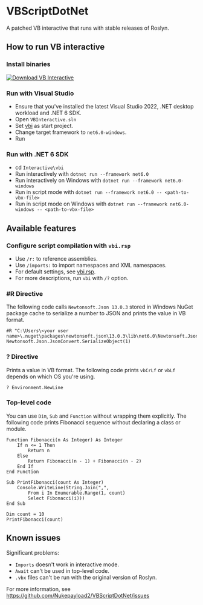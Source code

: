 # VBScriptDotNet
A patched VB interactive that runs with stable releases of Roslyn.

## How to run VB interactive
### Install binaries
<a href="ms-windows-store://pdp/?ProductId=9N210C9TDZ95&mode=mini">
   <img src="https://get.microsoft.com/images/en-us%20dark.svg" alt="Download VB Interactive" />
</a>

### Run with Visual Studio
- Ensure that you've installed the latest Visual Studio 2022, .NET desktop workload and .NET 6 SDK.
- Open `VBInteractive.sln`
- Set [vbi](Interactive\vbi\vbi.vbproj) as start project.
- Change target framework to `net6.0-windows`.
- Run

### Run with .NET 6 SDK
- cd `Interactive\vbi`
- Run interactively with `dotnet run --framework net6.0`
- Run interactively on Windows with `dotnet run --framework net6.0-windows`
- Run in script mode with `dotnet run --framework net6.0 -- <path-to-vbx-file>`
- Run in script mode on Windows with `dotnet run --framework net6.0-windows -- <path-to-vbx-file>`

## Available features

### Configure script compilation with `vbi.rsp`
- Use `/r:` to reference assemblies.
- Use `/imports:` to import namespaces and XML namespaces.
- For default settings, see [vbi.rsp](Interactive\vbi\vbi.coreclr.rsp).
- For more descriptions, run `vbi` with `/?` option.

### #R Directive
The following code calls `Newtonsoft.Json 13.0.3` stored in Windows NuGet package cache to serialize a number to JSON and prints the value in VB format.
```vbnet
#R "C:\Users\<your user name>\.nuget\packages\newtonsoft.json\13.0.3\lib\net6.0\Newtonsoft.Json.dll"
Newtonsoft.Json.JsonConvert.SerializeObject(1)
```

### ? Directive
Prints a value in VB format.
The following code prints `vbCrLf` or `vbLf` depends on which OS you're using.
```vbnet
? Environment.NewLine
```

### Top-level code
You can use `Dim`, `Sub` and `Function` without wrapping them explicitly.
The following code prints Fibonacci sequence without declaring a class or module.
```vbnet
Function Fibonacci(n As Integer) As Integer
    If n <= 1 Then
        Return n
    Else
        Return Fibonacci(n - 1) + Fibonacci(n - 2)
    End If
End Function

Sub PrintFibonacci(count As Integer)
    Console.WriteLine(String.Join(",",
        From i In Enumerable.Range(1, count)
        Select Fibonacci(i)))
End Sub

Dim count = 10
PrintFibonacci(count)
```

## Known issues
Significant problems:
- `Imports` doesn't work in interactive mode.
- `Await` can't be used in top-level code.
- `.vbx` files can't be run with the original version of Roslyn.

For more information, see https://github.com/Nukepayload2/VBScriptDotNet/issues
